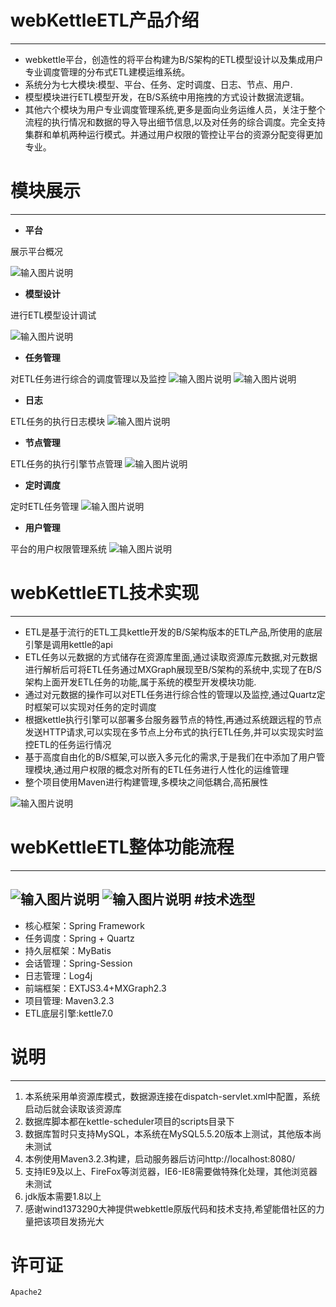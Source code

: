 

#  webKettleETL产品介绍
-------------------------    
   

-  webkettle平台，创造性的将平台构建为B/S架构的ETL模型设计以及集成用户专业调度管理的分布式ETL建模运维系统。
-  系统分为七大模块:模型、平台、任务、定时调度、日志、节点、用户.
-  模型模块进行ETL模型开发，在B/S系统中用拖拽的方式设计数据流逻辑。
-  其他六个模块为用户专业调度管理系统,更多是面向业务运维人员，关注于整个流程的执行情况和数据的导入导出细节信息,以及对任务的综合调度。完全支持集群和单机两种运行模式。并通过用户权限的管控让平台的资源分配变得更加专业。

# 模块展示
--------------------------
-  **平台** 

展示平台概况

![输入图片说明](https://git.oschina.net/uploads/images/2017/0608/145540_063bca4f_1097305.png "在这里输入图片标题")
-  **模型设计**

进行ETL模型设计调试

![输入图片说明](https://git.oschina.net/uploads/images/2017/0607/161330_3d1a33bc_1097305.png "在这里输入图片标题")
-  **任务管理**

对ETL任务进行综合的调度管理以及监控
![输入图片说明](https://git.oschina.net/uploads/images/2017/0613/142406_c1d1f25c_1097305.png "在这里输入图片标题")
![输入图片说明](https://git.oschina.net/uploads/images/2017/0613/114021_0c347905_1097305.png "在这里输入图片标题")
-  **日志**

ETL任务的执行日志模块
![输入图片说明](https://git.oschina.net/uploads/images/2017/0613/114003_eb22068b_1097305.png "在这里输入图片标题")
-  **节点管理**

ETL任务的执行引擎节点管理
![输入图片说明](https://git.oschina.net/uploads/images/2017/0613/113944_7213e6c1_1097305.png "在这里输入图片标题")
-  **定时调度**

定时ETL任务管理
![输入图片说明](https://git.oschina.net/uploads/images/2017/0613/144118_a5e252e8_1097305.png "在这里输入图片标题")
-  **用户管理**

平台的用户权限管理系统
![输入图片说明](https://git.oschina.net/uploads/images/2017/0613/141826_599b8f09_1097305.png "在这里输入图片标题")

#  webKettleETL技术实现
------------------------- 
- ETL是基于流行的ETL工具kettle开发的B/S架构版本的ETL产品,所使用的底层引擎是调用kettle的api
- ETL任务以元数据的方式储存在资源库里面,通过读取资源库元数据,对元数据进行解析后可将ETL任务通过MXGraph展现至B/S架构的系统中,实现了在B/S架构上面开发ETL任务的功能,属于系统的模型开发模块功能.
- 通过对元数据的操作可以对ETL任务进行综合性的管理以及监控,通过Quartz定时框架可以实现对任务的定时调度
- 根据kettle执行引擎可以部署多台服务器节点的特性,再通过系统跟远程的节点发送HTTP请求,可以实现在多节点上分布式的执行ETL任务,并可以实现实时监控ETL的任务运行情况
- 基于高度自由化的B/S框架,可以嵌入多元化的需求,于是我们在中添加了用户管理模块,通过用户权限的概念对所有的ETL任务进行人性化的运维管理
- 整个项目使用Maven进行构建管理,多模块之间低耦合,高拓展性

![输入图片说明](https://git.oschina.net/uploads/images/2017/0613/110502_61484bf4_1097305.png "在这里输入图片标题")


# webKettleETL整体功能流程
--------------------------
![输入图片说明](https://git.oschina.net/uploads/images/2017/0613/110741_c24e49f7_1097305.png "在这里输入图片标题")
![输入图片说明](https://git.oschina.net/uploads/images/2017/0825/094017_0fbeada5_1097305.png "屏幕截图.png")
#技术选型
--------------------------

- 核心框架：Spring Framework 
- 任务调度：Spring + Quartz
- 持久层框架：MyBatis 
- 会话管理：Spring-Session 
- 日志管理：Log4j
- 前端框架：EXTJS3.4+MXGraph2.3
- 项目管理: Maven3.2.3
- ETL底层引擎:kettle7.0

# 说明
--------------------------
1. 本系统采用单资源库模式，数据源连接在dispatch-servlet.xml中配置，系统启动后就会读取该资源库
2. 数据库脚本都在kettle-scheduler项目的scripts目录下
3. 数据库暂时只支持MySQL，本系统在MySQL5.5.20版本上测试，其他版本尚未测试
4. 本例使用Maven3.2.3构建，启动服务器后访问http://localhost:8080/
5. 支持IE9及以上、FireFox等浏览器，IE6-IE8需要做特殊化处理，其他浏览器未测试
6. jdk版本需要1.8以上
7. 感谢wind1373290大神提供webkettle原版代码和技术支持,希望能借社区的力量把该项目发扬光大



# 许可证
    Apache2